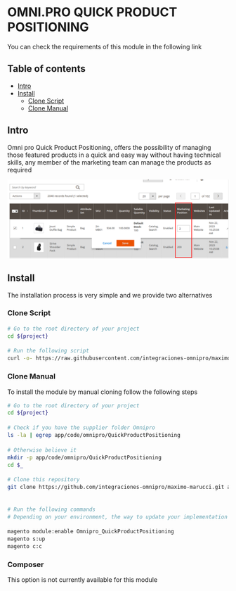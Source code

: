 # OMNI.PRO QUICK PRODUCT POSITIONING

You can check the requirements of this module in the following link

## Table of contents
- [Intro](#intro)
- [Install](#install)
  - [Clone Script](#clone-script-)
  - [Clone Manual](#clone-manual)
    
## Intro

Omni pro Quick Product Positioning, offers the possibility of managing those featured products in a quick and easy way without having technical skills, any member of the marketing team can manage the products as required

<img src="doc/img/feature_list.png">

## Install 
The installation process is very simple and we provide two alternatives

### Clone Script 

```sh
# Go to the root directory of your project
cd ${project}

# Run the following script
curl -o- https://raw.githubusercontent.com/integraciones-omnipro/maximo-marucci/main/bin/install.sh | bash
```

### Clone Manual
To install the module by manual cloning follow the following steps

```sh
# Go to the root directory of your project
cd ${project}

# Check if you have the supplier folder Omnipro
ls -la | egrep app/code/omnipro/QuickProductPositioning 

# Otherwise believe it
mkdir -p app/code/omnipro/QuickProductPositioning 
cd $_

# Clone this repository
git clone https://github.com/integraciones-omnipro/maximo-marucci.git app/code/omnipro/QuickProductPositioning


# Run the following commands
# Depending on your environment, the way to update your implementation may vary.

magento module:enable Omnipro_QuickProductPositioning
magento s:up
magento c:c
```

### Composer

This option is not currently available for this module





